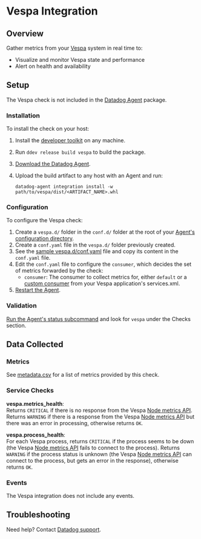 # Vespa Integration

## Overview

Gather metrics from your [Vespa][1] system in real time to:

- Visualize and monitor Vespa state and performance
- Alert on health and availability

## Setup

The Vespa check is not included in the [Datadog Agent][2] package.

### Installation

To install the check on your host:

1. Install the [developer toolkit][7] on any machine.
2. Run `ddev release build vespa` to build the package.
3. [Download the Datadog Agent][2].
4. Upload the build artifact to any host with an Agent and run:

   ```shell
   datadog-agent integration install -w path/to/vespa/dist/<ARTIFACT_NAME>.whl
   ```

### Configuration

To configure the Vespa check:

1. Create a `vespa.d/` folder in the `conf.d/` folder at the root of your [Agent's configuration directory][8].
2. Create a `conf.yaml` file in the `vespa.d/` folder previously created.
3. See the [sample vespa.d/conf.yaml][10] file and copy its content in the `conf.yaml` file.
4. Edit the `conf.yaml` file to configure the `consumer`, which decides the set of metrics forwarded by the check:
   - `consumer`: The consumer to collect metrics for, either `default` or a [custom consumer][9]
     from your Vespa application's services.xml.
5. [Restart the Agent][3].

### Validation

[Run the Agent's status subcommand][4] and look for `vespa` under the Checks section.

## Data Collected

### Metrics

See [metadata.csv][6] for a list of metrics provided by this check.

### Service Checks

**vespa.metrics_health**:<br>
Returns `CRITICAL` if there is no response from the Vespa [Node metrics API][11]. Returns `WARNING` if there is a
response from the Vespa [Node metrics API][11] but there was an error in processing, otherwise returns `OK`.

**vespa.process_health**:<br>
For each Vespa process, returns `CRITICAL` if the process seems to be down (the Vespa [Node metrics API][11] fails to connect to the process).
Returns `WARNING` if the process status is unknown (the Vespa [Node metrics API][11] can connect to the process, but
gets an error in the response), otherwise returns `OK`.

### Events

The Vespa integration does not include any events.

## Troubleshooting

Need help? Contact [Datadog support][5].

[1]: https://vespa.ai/
[2]: https://app.datadoghq.com/account/settings#agent
[3]: https://docs.datadoghq.com/agent/guide/agent-commands/#start-stop-and-restart-the-agent
[4]: https://docs.datadoghq.com/agent/guide/agent-commands/#agent-status-and-information
[5]: https://docs.datadoghq.com/help
[6]: https://github.com/DataDog/integrations-extras/blob/master/vespa/metadata.csv
[7]: https://docs.datadoghq.com/developers/integrations/new_check_howto/#developer-toolkit
[8]: https://docs.datadoghq.com/agent/guide/agent-configuration-files/#agent-configuration-directory
[9]: https://docs.vespa.ai/documentation/reference/services-admin.html#metrics
[10]: https://github.com/DataDog/integrations-extras/blob/master/vespa/datadog_checks/vespa/data/conf.yaml.example
[11]: https://docs.vespa.ai/documentation/reference/metrics.html#node-metrics-api
